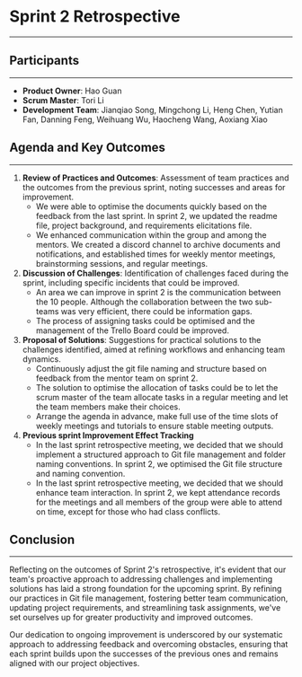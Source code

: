 # Sprint 2 Retrospective

---

## **Participants**

---

- **Product Owner**: Hao Guan
- **Scrum Master**: Tori Li
- **Development Team**: Jianqiao Song, Mingchong Li, Heng Chen, Yutian Fan, Danning Feng, Weihuang Wu, Haocheng Wang, Aoxiang Xiao

## Agenda and Key Outcomes

---

1. **Review of Practices and Outcomes**: Assessment of team practices and the outcomes from the previous sprint, noting successes and areas for improvement.
    - We were able to optimise the documents quickly based on the feedback from the last sprint. In sprint 2, we updated the readme file, project background, and requirements elicitations file.
    - We enhanced communication within the group and among the mentors. We created a discord channel to archive documents and notifications, and established times for weekly mentor meetings, brainstorming sessions, and regular meetings.
2. **Discussion of Challenges**: Identification of challenges faced during the sprint, including specific incidents that could be improved.
    - An area we can improve in sprint 2 is the communication between the 10 people. Although the collaboration between the two sub-teams was very efficient, there could be information gaps.
    - The process of assigning tasks could be optimised and the management of the Trello Board could be improved.
3. **Proposal of Solutions**: Suggestions for practical solutions to the challenges identified, aimed at refining workflows and enhancing team dynamics.
    - Continuously adjust the git file naming and structure based on feedback from the mentor team on sprint 2.
    - The solution to optimise the allocation of tasks could be to let the scrum master of the team allocate tasks in a regular meeting and let the team members make their choices.
    - Arrange the agenda in advance, make full use of the time slots of weekly meetings and tutorials to ensure stable meeting outputs.
4. **Previous sprint Improvement Effect Tracking**
    - In the last sprint retrospective meeting, we decided that we should implement a structured approach to Git file management and folder naming conventions. In sprint 2, we optimised the Git file structure and naming convention.
    - In the last sprint retrospective meeting, we decided that we should enhance team interaction. In sprint 2, we kept attendance records for the meetings and all members of the group were able to attend on time, except for those who had class conflicts.

## Conclusion

---

Reflecting on the outcomes of Sprint 2's retrospective, it's evident that our team's proactive approach to addressing challenges and implementing solutions has laid a strong foundation for the upcoming sprint. By refining our practices in Git file management, fostering better team communication, updating project requirements, and streamlining task assignments, we've set ourselves up for greater productivity and improved outcomes. 

Our dedication to ongoing improvement is underscored by our systematic approach to addressing feedback and overcoming obstacles, ensuring that each sprint builds upon the successes of the previous ones and remains aligned with our project objectives.